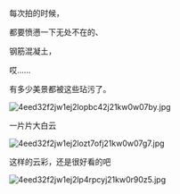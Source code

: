 
每次拍的时候，


都要愤懑一下无处不在的、


钢筋混凝土，


哎……


有多少美景都被这些玷污了。


![4eed32f2jw1ej2lopbc42j21kw0w07by.jpg](https://image.bmqy.net/upload/13eb2628f7ab5b3c3443eeaf0e8006e3.jpg)


一片片大白云


![4eed32f2jw1ej2lozt7ofj21kw0w07g7.jpg](https://image.bmqy.net/upload/6b1d68d06f00c9eb0d871f210416ba55.jpg)


这样的云彩，还是很好看的吧


![4eed32f2jw1ej2lp4rpcyj21kw0r90z5.jpg](https://image.bmqy.net/upload/3a85d3b3fef960897d588f193dd2cc92.jpg)

